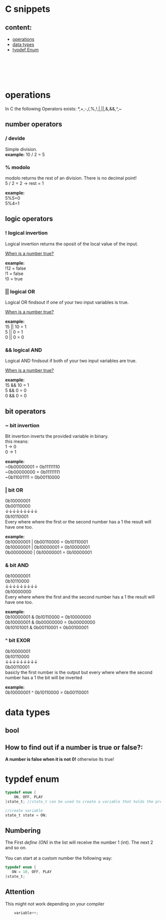 # C snippets
## content:

* [operations](#operations)
* [data types](#datatypes)
* [typdef Enum](#typdef-enum)

<br>
<br>
<br>
<br>





# operations

In C the following Operators exists:
*,+,-,/,%,!,|,||,&,&&,^,~

## number operators
### / devide
Simple division.
<br>
**example:**
10 / 2 = 5


### % modolo <br>
modolo returns the rest of an division. There is no decimal point!
<br>
5 / 2 = 2 &rarr; rest = 1

**example:** <br>
5%5=0
<br>
5%4=1

## logic operators
### **! logical invertion** 
Logical invertion returns the oposit of the local value of the input.

[When is a number true?](#How-to-find-out-if-a-number-is-true-or-false?)

**example:** <br>
!12 = false
<br>
!1 = false
<br>
!0 = true

### **|| logical OR**
Logical OR findsout if one of your two input variables is true.

[When is a number true?](#How-to-find-out-if-a-number-is-true-or-false?)

**example:** <br>
15 || 10 = 1
<br>
5 || 0 = 1
<br>
0 || 0 = 0

### **&& logical AND**
Logical AND findsout if both of your two input variables are true.

[When is a number true?](#How-to-find-out-if-a-number-is-true-or-false?)

**example:** <br>
15 && 10 = 1
<br>
5 && 0 = 0
<br>
0 && 0 = 0


## bit operators
### **~ bit invertion**
Bit invertion inverts the provided variable in binary.
<br>
this means: <br>
1 &rarr; 0
<br>
0 &rarr; 1

**example:** <br>
~0b00000001 = 0b11111110
<br>
~0b00000000 = 0b11111111
<br>
~0b11001111 = 0b00110000

### **| bit OR**
0b10000001 <br>
0b00110000 <br>
&darr;&darr;&darr;&darr;&darr;&darr;&darr;&darr;&darr; <br>
0b10110001 <br>
Every where where the first or the second number has a 1 the result will have one too.

**example:** <br>
0b10000001 | 0b00110000 = 0b10110001
<br>
0b10000001 | 0b10000001 = 0b10000001
<br>
0b00000000 | 0b10000001 = 0b10000001

### **& bit AND**
0b10000001 <br>
0b10110000 <br>
&darr;&darr;&darr;&darr;&darr;&darr;&darr;&darr;&darr; <br>
0b10000000 <br>
Every where where the first and the second number has a 1 the result will have one too.

**example:** <br>
0b10000001 & 0b10110000 = 0b10000000
<br>
0b10000001 & 0b00000000 = 0b00000000
<br>
0b10101001 & 0b00110001 = 0b00100001

### **^ bit EXOR**
0b10000001 <br>
0b10110000 <br>
&darr;&darr;&darr;&darr;&darr;&darr;&darr;&darr;&darr; <br>
0b00110001 <br>
basicly the first number is the output but every where where the second number has a 1 the bit will be inverted

**example:** <br>
0b10000001 ^ 0b10110000 = 0b00110001




# data types

## bool
## How to find out if a number is true or false?: <br>
**A number is false when it is not 0!**
otherwise its true!


# typdef enum

``` C
typedef enum {
    ON, OFF, PLAY
}state_t; //state_t can be used to create a variable that holds the previous defined states

//create variable
state_t	state = ON;
```
## Numbering
The First *define (ON)* in the list will receive the number 1 (int). The next 2 and so on. <br>
<br>
You can start at a custom number the following way:
 ``` C
typedef enum {
    ON = 10, OFF, PLAY
}state_t;

```


## Attention
This might not work depending on your compiler
``` C
    variable++;
```

